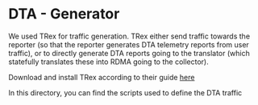 # DTA - Generator

We used TRex for traffic generation.
TRex either send traffic towards the reporter (so that the reporter generates DTA telemetry reports from user traffic), or to directly generate DTA reports going to the translator (which statefully translates these into RDMA going to the collector).

Download and install TRex according to their guide [here](https://trex-tgn.cisco.com/trex/doc/trex_manual.html#_download_and_installation) 

In this directory, you can find the scripts used to define the DTA traffic
